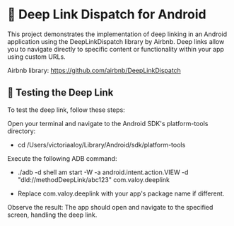# 🔗 Deep Link Dispatch for Android

This project demonstrates the implementation of deep linking in an Android application using the DeepLinkDispatch library by Airbnb. Deep links allow you to navigate directly to specific content or functionality within your app using custom URLs.

Airbnb library: https://github.com/airbnb/DeepLinkDispatch


## 🧪 Testing the Deep Link
To test the deep link, follow these steps:

Open your terminal and navigate to the Android SDK's platform-tools directory:
- cd /Users/victoriaaloy/Library/Android/sdk/platform-tools  

Execute the following ADB command:
- ./adb -d shell am start -W -a android.intent.action.VIEW -d "dld://methodDeepLink/abc123" com.valoy.deeplink  

- Replace com.valoy.deeplink with your app's package name if different.

Observe the result:
The app should open and navigate to the specified screen, handling the deep link.

